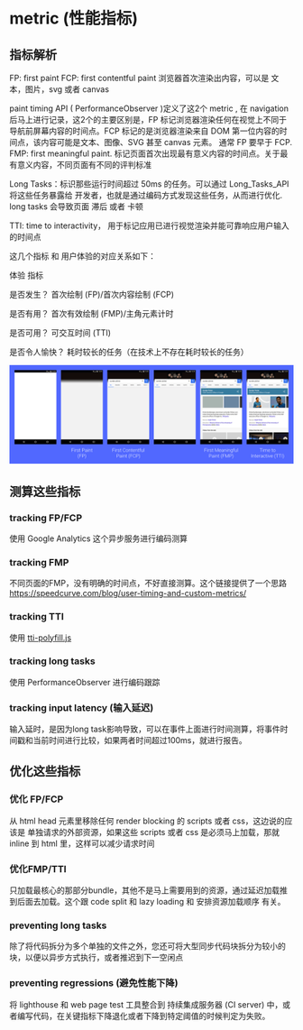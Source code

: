 # metric (性能指标)

## 指标解析

FP: first paint
FCP: first contentful paint   浏览器首次渲染出内容，可以是 文本，图片，svg 或者 canvas

paint timing API ( PerformanceObserver )定义了这2个 metric , 在 navigation 后马上进行记录，这2个的主要区别是，FP 标记浏览器渲染任何在视觉上不同于导航前屏幕内容的时间点。FCP 标记的是浏览器渲染来自 DOM 第一位内容的时间点，该内容可能是文本、图像、SVG 甚至 canvas 元素。 通常 FP 要早于 FCP.
FMP: first meaningful paint. 标记页面首次出现最有意义内容的时间点。关于最有意义内容，不同页面有不同的评判标准

Long Tasks：标识那些运行时间超过 50ms 的任务。可以通过 Long_Tasks_API 将这些任务暴露给 开发者，也就是通过编码方式发现这些任务，从而进行优化. long tasks 会导致页面 滞后 或者 卡顿

TTI: time to interactivity， 用于标记应用已进行视觉渲染并能可靠响应用户输入的时间点

这几个指标 和 用户体验的对应关系如下：

体验	                  指标

是否发生？	首次绘制 (FP)/首次内容绘制 (FCP)

是否有用？	首次有效绘制 (FMP)/主角元素计时

是否可用？	可交互时间 (TTI)

是否令人愉快？	耗时较长的任务（在技术上不存在耗时较长的任务）

![metric](images/perf-metrics-load-timeline.png)

## 测算这些指标

### tracking FP/FCP

使用 Google Analytics 这个异步服务进行编码测算

### tracking FMP

不同页面的FMP，没有明确的时间点，不好直接测算。这个链接提供了一个思路 https://speedcurve.com/blog/user-timing-and-custom-metrics/

### tracking TTI

使用 [tti-polyfill.js](https://github.com/GoogleChrome/tti-polyfill)

### tracking long tasks

使用 PerformanceObserver 进行编码跟踪

### tracking input latency (输入延迟)

输入延时，是因为long task影响导致，可以在事件上面进行时间测算，将事件时间戳和当前时间进行比较，如果两者时间超过100ms，就进行报告。

## 优化这些指标

### 优化 FP/FCP

从 html head 元素里移除任何 render blocking 的 scripts 或者 css，这边说的应该是 单独请求的外部资源，如果这些 scripts 或者 css 是必须马上加载，那就 inline 到 html 里，这样可以减少请求时间

### 优化FMP/TTI

只加载最核心的那部分bundle，其他不是马上需要用到的资源，通过延迟加载推到后面去加载。这个跟 code split 和 lazy loading 和 安排资源加载顺序 有关。

### preventing long tasks

除了将代码拆分为多个单独的文件之外，您还可将大型同步代码块拆分为较小的块，以便以异步方式执行，或者推迟到下一空闲点

### preventing regressions (避免性能下降)

将 lighthouse 和 web page test 工具整合到 持续集成服务器 (CI server) 中，或者编写代码，在关键指标下降退化或者下降到特定阈值的时候判定为失败。